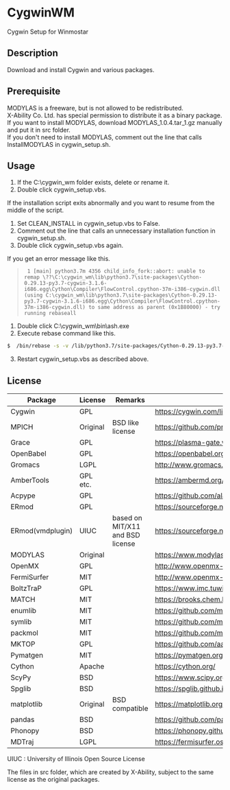 # CygwinWM
Cygwin Setup for Winmostar

## Description

Download and install Cygwin and various packages.

## Prerequisite

MODYLAS is a freeware, but is not allowed to be redistributed.   
X-Ability Co. Ltd. has special permission to distribute it as a binary package.  
If you want to install MODYLAS, download MODYLAS_1.0.4.tar_1.gz manually and put it in src folder.  
If you don't need to install MODYLAS, comment out the line that calls InstallMODYLAS in cygwin_setup.sh.  

## Usage

1. If the C:\cygwin_wm folder exists, delete or rename it.
2. Double click cygwin_setup.vbs.

If the installation script exits abnormally and you want to resume from the middle of the script.
1. Set CLEAN_INSTALL in cygwin_setup.vbs to False.
2. Comment out the line that calls an unnecessary installation function in cygwin_setup.sh.
3. Double click cygwin_setup.vbs again.

If you get an error message like this.


>      1 [main] python3.7m 4356 child_info_fork::abort: unable to remap \??\C:\cygwin_wm\lib\python3.7\site-packages\Cython-0.29.13-py3.7-cygwin-3.1.6-i686.egg\Cython\Compiler\FlowControl.cpython-37m-i386-cygwin.dll (using C:\cygwin_wm\lib\python3.7\site-packages\Cython-0.29.13-py3.7-cygwin-3.1.6-i686.egg\Cython\Compiler\FlowControl.cpython-37m-i386-cygwin.dll) to same address as parent (0x1B80000) - try running rebaseall


1. Double click C:\cygwin_wm\bin\ash.exe
2. Execute rebase command like this.

```bash
$  /bin/rebase -s -v /lib/python3.7/site-packages/Cython-0.29.13-py3.7-cygwin-3.1.6-i686.egg/Cython/Compiler/*.dll
```
3. Restart cygwin_setup.vbs as described above.

## License

| Package          | License    | Remarks                          | Reference                                                                        |
| ---------------- | ---------- | -------------------------------- | -------------------------------------------------------------------------------- |
| Cygwin           | GPL        |                                  | https://cygwin.com/licensing.html                                                |
| MPICH            | Original   | BSD like license                 | https://github.com/pmodels/mpich/blob/master/COPYRIGHT                           |
| Grace            | GPL        |                                  | https://plasma-gate.weizmann.ac.il/Grace/doc/GPL.html                            |
| OpenBabel        | GPL        |                                  | https://openbabel.org/wiki/Frequently_Asked_Questions                            |
| Gromacs          | LGPL       |                                  | http://www.gromacs.org/About_Gromacs                                             |
| AmberTools       | GPL etc.   |                                  | https://ambermd.org/AmberTools.php                                               |
| Acpype           | GPL        |                                  | https://github.com/alanwilter/acpype/blob/master/LICENSE                         |
| ERmod            | GPL        |                                  | https://sourceforge.net/projects/ermod/                                          |
| ERmod(vmdplugin) | UIUC       | based on MIT/X11 and BSD license | https://sourceforge.net/p/ermod/code/ci/default/tree/vmdplugins/LICENSE          |
| MODYLAS          | Original   |                                  | https://www.modylas.org/node/18                                                  |
| OpenMX           | GPL        |                                  | http://www.openmx-square.org/whatisopenmx.html                                   |
| FermiSurfer      | MIT        |                                  | http://www.openmx-square.org/whatisopenmx.html                                   |
| BoltzTraP        | GPL        |                                  | https://www.imc.tuwien.ac.at/index.php?id=21094                                  |
| MATCH            | MIT        |                                  | https://brooks.chem.lsa.umich.edu/download/software/match/MATCH_Users_Manual.pdf |
| enumlib          | MIT        |                                  | https://github.com/msg-byu/enumlib/blob/master/LICENSE                           |
| symlib           | MIT        |                                  | https://github.com/msg-byu/symlib/blob/master/LICENSE                            |
| packmol          | MIT        |                                  | https://github.com/m3g/packmol/blob/master/LICENSE                               |
| MKTOP            | GPL        |                                  | https://github.com/aar2163/MKTOP/blob/master/mktop.pl                            |
| Pymatgen         | MIT        |                                  | https://pymatgen.org/                                                            |
| Cython           | Apache     |                                  | https://cython.org/                                                              |
| ScyPy            | BSD        |                                  | https://www.scipy.org/scipylib/license.html                                      |
| Spglib           | BSD        |                                  | https://spglib.github.io/spglib/                                                 |
| matplotlib       | Original   | BSD compatible                   | https://matplotlib.org/3.1.0/users/license.html                                  |
| pandas           | BSD        |                                  | https://github.com/pandas-dev/pandas/blob/master/LICENSE                         |
| Phonopy          | BSD        |                                  | https://phonopy.github.io/phonopy/                                               |
| MDTraj           | LGPL       |                                  | https://fermisurfer.osdn.jp/en/_build/html/copy.html                             |

UIUC : University of Illinois Open Source License

The files in src folder, which are created by X-Ability, subject to the same license as the original packages.  

